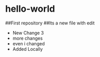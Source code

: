 # hello-world
##First repository
##Its a new file with edit
* New Change 3
* more changes
* even i changed
* Added Locally

